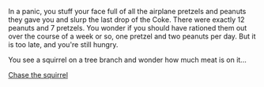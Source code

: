 In a panic, you stuff your face full of all the airplane 
pretzels and peanuts they gave you and slurp the last drop of
the Coke. There were exactly 12 peanuts and 7 pretzels. You
wonder if you should have rationed them out over the course
of a week or so, one pretzel and two peanuts per day. But 
it is too late, and you're still hungry.

You see a squirrel on a tree branch and wonder how much meat
is on it...

[Chase the squirrel](squirrel/squirrel.md)

